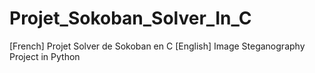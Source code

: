 # Projet_Sokoban_Solver_In_C
[French] Projet Solver de Sokoban en C  [English] Image  Steganography Project in Python
